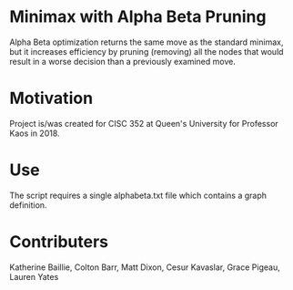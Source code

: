 # Minimax with Alpha Beta Pruning
Alpha Beta optimization returns the same move as the standard minimax, but it increases efficiency by pruning (removing) all the nodes that would result in a worse decision than a previously examined move.

# Motivation
Project is/was created for CISC 352 at Queen's University for Professor Kaos in 2018.

# Use
The script requires a single alphabeta.txt file which contains a graph definition.

# Contributers
Katherine Baillie, Colton Barr, Matt Dixon, Cesur Kavaslar, Grace Pigeau, Lauren Yates
